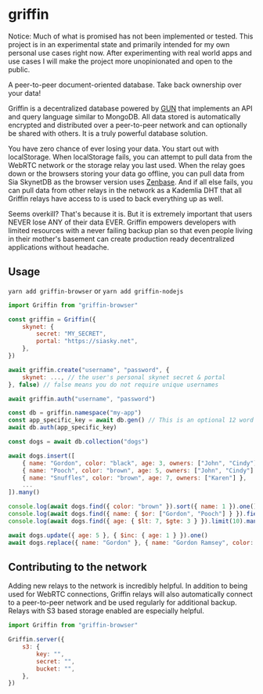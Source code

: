 # griffin

Notice: Much of what is promised has not been implemented or tested. This project is in an experimental state and primarily intended for my own personal use cases right now. After experimenting with real world apps and use cases I will make the project more unopinionated and open to the public.

A peer-to-peer document-oriented database. Take back ownership over your data!

Griffin is a decentralized database powered by [GUN](https://github.com/amark/gun) that implements an API and query language similar to MongoDB. All data stored is automatically encrypted and distributed over a peer-to-peer network and can optionally be shared with others. It is a truly powerful database solution.

You have zero chance of ever losing your data. You start out with localStorage. When localStorage fails, you can attempt to pull data from the WebRTC network or the storage relay you last used. When the relay goes down or the browsers storing your data go offline, you can pull data from Sia SkynetDB as the browser version uses [Zenbase](https://github.com/Fluffy9/Zenbase). And if all else fails, you can pull data from other relays in the network as a Kademlia DHT that all Griffin relays have access to is used to back everything up as well.

Seems overkill? That's because it is. But it is extremely important that users NEVER lose ANY of their data EVER. Griffin empowers developers with limited resources with a never failing backup plan so that even people living in their mother's basement can create production ready decentralized applications without headache.

## Usage

`yarn add griffin-browser` or `yarn add griffin-nodejs`

```js
import Griffin from "griffin-browser"

const griffin = Griffin({
	skynet: {
		secret: "MY_SECRET",
		portal: "https://siasky.net",
	},
})

await griffin.create("username", "password", {
	skynet: ..., // the user's personal skynet secret & portal
}, false) // false means you do not require unique usernames

await griffin.auth("username", "password")

const db = griffin.namespace("my-app")
const app_specific_key = await db.gen() // This is an optional 12 word mnemonic generated by the user
await db.auth(app_specific_key)

const dogs = await db.collection("dogs")

await dogs.insert([
	{ name: "Gordon", color: "black", age: 3, owners: ["John", "Cindy"] },
	{ name: "Pooch", color: "brown", age: 5, owners: ["John", "Cindy"] },
	{ name: "Snuffles", color: "brown", age: 7, owners: ["Karen"] },
	...
]).many()

console.log(await dogs.find({ color: "brown" }).sort({ name: 1 }).one())
console.log(await dogs.find({ name: { $or: ["Gordon", "Pooch"] } }).fields({ _id: 0 }).many())
console.log(await dogs.find({ age: { $lt: 7, $gte: 3 } }).limit(10).many())

await dogs.update({ age: 5 }, { $inc: { age: 1 } }).one()
await dogs.replace({ name: "Gordon" }, { name: "Gordon Ramsey", color: "blonde", age: 54, owners: null })
```

## Contributing to the network

Adding new relays to the network is incredibly helpful. In addition to being used for WebRTC connections, Griffin relays will also automatically connect to a peer-to-peer network and be used regularly for additional backup. Relays with S3 based storage enabled are especially helpful.

```js
import Griffin from "griffin-browser"

Griffin.server({
	s3: {
		key: "",
    	secret: "",
    	bucket: "",
	},
})
```
